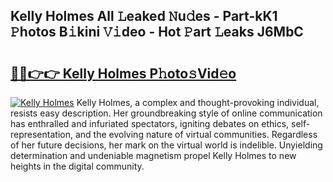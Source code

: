 ## Kelly Holmes All 𝙻eaked 𝙽u𝚍es - Part-kK1 𝙿hotos B𝚒kini 𝚅𝚒deo - Hot 𝙿art 𝙻eaks J6MbC

# <h2><a href="http://ld174vb.urlbe.top/?page=Kelly+Holmes">🔗🔗👉👉 Kelly Holmes P𝚑oto𝚜Vid𝚎o</a></h2>

[![Kelly Holmes](https://i.imgur.com/eBuTRDB.gif)](http://ld174vb.urlbe.top/?page=Kelly+Holmes)
Kelly Holmes, a complex and thought-provoking individual, resists easy description. Her groundbreaking style of online communication has enthralled and infuriated spectators, igniting debates on ethics, self-representation, and the evolving nature of virtual communities. Regardless of her future decisions, her mark on the virtual world is indelible. Unyielding determination and undeniable magnetism propel Kelly Holmes to new heights in the digital community.
